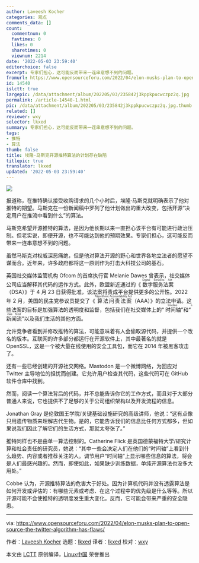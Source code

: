 ```yaml
---
author: Laveesh Kocher
categories: 观点
comments_data: []
count:
  commentnum: 0
  favtimes: 0
  likes: 0
  sharetimes: 0
  viewnum: 2214
date: '2022-05-03 23:59:40'
editorchoice: false
excerpt: 专家们担心，这可能反而带来一连串意想不到的问题。
fromurl: https://www.opensourceforu.com/2022/04/elon-musks-plan-to-open-source-the-twitter-algorithm-has-flaws/
id: 14540
islctt: true
largepic: /data/attachment/album/202205/03/235842j3kppkpucwczpz2q.jpg
permalink: /article-14540-1.html
pic: /data/attachment/album/202205/03/235842j3kppkpucwczpz2q.jpg.thumb.jpg
related: []
reviewer: wxy
selector: lkxed
summary: 专家们担心，这可能反而带来一连串意想不到的问题。
tags:
- 推特
- 算法
thumb: false
title: 埃隆·马斯克开源推特算法的计划存在缺陷
titlepic: true
translator: lkxed
updated: '2022-05-03 23:59:40'
---
```


![](/data/attachment/album/202205/03/235842j3kppkpucwczpz2q.jpg)


报道称，在推特确认接受收购请求的几个小时后，埃隆·马斯克就明确表示了他对推特的期望。马斯克在一份新闻稿中罗列了他计划做出的重大改变，包括开源“决定用户在推流中看到什么”的算法。


马斯克希望开源推特的算法，是因为他长期以来一直担心该平台有可能进行政治压制。但老实说，即便开源，也不可能达到他的预期效果。专家们担心，这可能反而带来一连串意想不到的问题。


虽然马斯克对权威深恶痛绝，但是他对算法开源的野心和世界各地立法者的愿望不谋而合。近年来，许多政府都将这一原则作为打击大科技公司的基石。


英国社交媒体监管机构 Ofcom 的首席执行官 Melanie Dawes 曾表示，社交媒体公司应当解释其代码的运作方式。此外，欧盟新近通过的《<ruby> 数字服务法案 <rt>  Digital Services Act </rt></ruby>（DSA）》于 4 月 23 日获得批准，该法案将责成平台提供更多的公开性。2022 年 2 月，美国的民主党参议员提交了《<ruby> 算法问责法案 <rt>  Algorithmic Accountability Act </rt></ruby>（AAA）》的立法申请。这些法案的目标是加强算法的透明度和监督，包括我们在社交媒体上的“<ruby> 时间轴 <rt>  timeline </rt></ruby>”和“<ruby> 新闻流 <rt>  news feed </rt></ruby>”以及我们生活的其他方面。


允许竞争者看到并修改推特的算法，可能意味着有人会偷取源代码，并提供一个改名的版本。互联网的许多部分都运行在开源软件上，其中最著名的就是 OpenSSL，这是一个被大量在线使用的安全工具包，而它在 2014 年被黑客攻击了。


还有一些已经创建的开源社交网络。Mastodon 是一个微博网络，为回应对 Twitter 主导地位的担忧而创建。它允许用户检查其代码，这些代码可在 GitHub 软件仓库中找到。


然而，阅读一个算法背后的代码，并不总能告诉你它的工作方式，而且对于大部分普通人来说，它也提供不了足够的关于公司组织架构以及开发流程的信息。


Jonathan Gray 是伦敦国王学院/关键基础设施研究的高级讲师，他说：“这有点像只用遗传物质来理解古代生物。是的，它能告诉我们的信息比任何方式都多，但如果说我们因此了解它们的生活方式，那就太夸张了。”


推特同样也不是由单一算法控制的。Catherine Flick 是英国德蒙福特大学/研究计算和社会责任的研究员，她说：“其中一些会决定人们在他们的“时间轴”上看到什么趋势、内容或者推荐关注的人。调节用户“时间轴”上显示哪些信息的算法，将会是人们最感兴趣的。然而，即使如此，如果缺少训练数据，单纯开源算法也没多大用处。”


Cobbe 认为，开源推特算法的危害大于好处。因为计算机代码并没有透露算法是如何开发或评估的：有哪些元素或考虑、在这个过程中的优先级是什么等等。所以开源可能不会使推特的透明度发生重大变化。反而，它可能会带来严重的安全隐患。




---


via: <https://www.opensourceforu.com/2022/04/elon-musks-plan-to-open-source-the-twitter-algorithm-has-flaws/>


作者：[Laveesh Kocher](https://www.opensourceforu.com/author/laveesh-kocher/) 选题：[lkxed](https://github.com/lkxed) 译者：[lkxed](https://github.com/lkxed) 校对：[wxy](https://github.com/wxy)


本文由 [LCTT](https://github.com/LCTT/TranslateProject) 原创编译，[Linux中国](https://linux.cn/) 荣誉推出